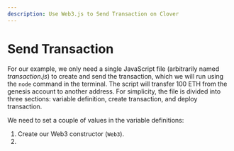 ```yaml
---
description: Use Web3.js to Send Transaction on Clover
---
```


# Send Transaction

For our example, we only need a single JavaScript file \(arbitrarily named _transaction.js_\) to create and send the transaction, which we will run using the `node` command in the terminal. The script will transfer 100 ETH from the genesis account to another address. For simplicity, the file is divided into three sections: variable definition, create transaction, and deploy transaction.

We need to set a couple of values in the variable definitions:

1. Create our Web3 constructor \(`Web3`\).
2. 


